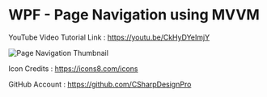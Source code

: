 # WPF - Page Navigation using MVVM

YouTube Video Tutorial Link : https://youtu.be/CkHyDYeImjY

![Page Navigation Thumbnail](https://user-images.githubusercontent.com/55704859/186695382-e0b2deea-24ca-4bb1-925b-2870400ec78c.png)

Icon Credits : https://icons8.com/icons

GitHub Account : https://github.com/CSharpDesignPro
